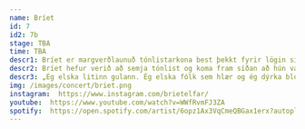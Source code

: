 ```yaml
---
name: Bríet
id: 7
id2: 7b
stage: TBA
time: TBA
descr1: Bríet er margverðlaunuð tónlistarkona best þekkt fyrir lögin sín Esjan, Feimin(n) og Rólegur kúreki. Hún er fjölhæfur hljóðfæraleikari sem skrifar og flytur sín eigin lög, en hún hefur einnig unnið með mörgum tónlistarmönnum í gegnum tíðina. Bríet hefur mestmegnis unnið með lagahöfundinum og upptökustjóranum Pálma Ragnari Ásgeirssyni. Fyrsta breiðskífa Bríetar „Kveðja, Bríet“ var valin besta plata ársins á Íslensku Tónlistarverðlaunum 2021. Sama ár vann hún einnig í flokkunum söngkona ársins og textahöfundur ársins.
descr2: Bríet hefur verið að semja tónlist og koma fram síðan að hún var unglingur. Hún elskar að kanna tilfinningar og nota tónlistina til að tjá þær. Bríet stefnir nú út fyrir landsteinanna, sér í lagi til London.
descr3: „Ég elska litinn gulann. Ég elska fólk sem hlær og ég dýrka blóm. Ég var 17 ára þegar ég gaf út fyrstu smáskífuna (EP) mína og öll tónlistin mín er um ástina á einn eða annan hátt.“
img: /images/concert/briet.png
instagram:  https://www.instagram.com/brietelfar/
youtube:  https://www.youtube.com/watch?v=WWfRvmFJ3ZA
spotify:  https://open.spotify.com/artist/6opz1Ax3VqCmeQBGax1erx?autoplay=true
---
```

